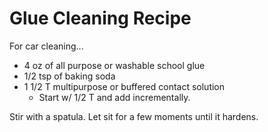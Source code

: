 # Glue Cleaning Recipe

For car cleaning...

* 4 oz of all purpose or washable school glue
* 1/2 tsp of baking soda
* 1 1/2 T multipurpose or buffered contact solution
  * Start w/ 1/2 T and add incrementally.

Stir with a spatula. Let sit for a few moments until it hardens. 

